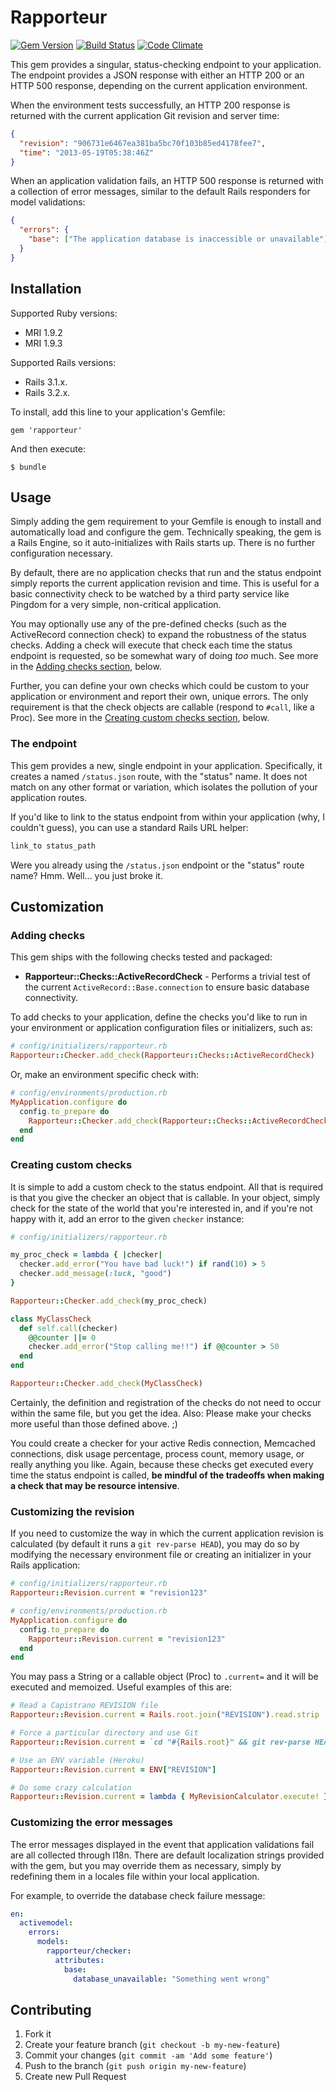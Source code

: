 # Rapporteur

[![Gem Version](https://badge.fury.io/rb/rapporteur.png)](http://badge.fury.io/rb/rapporteur)
[![Build Status](https://travis-ci.org/codeschool/rapporteur.png?branch=master)](https://travis-ci.org/codeschool/rapporteur)
[![Code Climate](https://codeclimate.com/github/codeschool/rapporteur.png)](https://codeclimate.com/github/codeschool/rapporteur)

This gem provides a singular, status-checking endpoint to your application. The
endpoint provides a JSON response with either an HTTP 200 or an HTTP 500
response, depending on the current application environment.

When the environment tests successfully, an HTTP 200 response is returned with
the current application Git revision and server time:

```json
{
  "revision": "906731e6467ea381ba5bc70f103b85ed4178fee7",
  "time": "2013-05-19T05:38:46Z"
}
```

When an application validation fails, an HTTP 500 response is returned with a
collection of error messages, similar to the default Rails responders for model
validations:

```json
{
  "errors": {
    "base": ["The application database is inaccessible or unavailable"]
  }
}
```

## Installation

Supported Ruby versions:

* MRI 1.9.2
* MRI 1.9.3

Supported Rails versions:

* Rails 3.1.x.
* Rails 3.2.x.

To install, add this line to your application's Gemfile:

    gem 'rapporteur'

And then execute:

    $ bundle

## Usage

Simply adding the gem requirement to your Gemfile is enough to install and
automatically load and configure the gem. Technically speaking, the gem is a
Rails Engine, so it auto-initializes with Rails starts up. There is no further
configuration necessary.

By default, there are no application checks that run and the status endpoint
simply reports the current application revision and time. This is useful for a
basic connectivity check to be watched by a third party service like Pingdom
for a very simple, non-critical application.

You may optionally use any of the pre-defined checks (such as the ActiveRecord
connection check) to expand the robustness of the status checks. Adding a check
will execute that check each time the status endpoint is requested, so be
somewhat wary of doing _too_ much. See more in the [Adding checks
section](#adding-checks), below.

Further, you can define your own checks which could be custom to your
application or environment and report their own, unique errors.  The only
requirement is that the check objects are callable (respond to `#call`, like a
Proc). See more in the [Creating custom checks
section](#creating-custom-checks), below.

### The endpoint

This gem provides a new, single endpoint in your application. Specifically, it
creates a named `/status.json` route, with the "status" name. It does not match
on any other format or variation, which isolates the pollution of your
application routes.

If you'd like to link to the status endpoint from within your application (why,
I couldn't guess), you can use a standard Rails URL helper:

```ruby
link_to status_path
```

Were you already using the `/status.json` endpoint or the "status" route name?
Hmm. Well... you just broke it.

## Customization

### Adding checks

This gem ships with the following checks tested and packaged:

* **Rapporteur::Checks::ActiveRecordCheck** - Performs a trivial test
  of the current `ActiveRecord::Base.connection` to ensure basic database
  connectivity.

To add checks to your application, define the checks you'd like to run in your
environment or application configuration files or initializers, such as:

```ruby
# config/initializers/rapporteur.rb
Rapporteur::Checker.add_check(Rapporteur::Checks::ActiveRecordCheck)
```

Or, make an environment specific check with:

```ruby
# config/environments/production.rb
MyApplication.configure do
  config.to_prepare do
    Rapporteur::Checker.add_check(Rapporteur::Checks::ActiveRecordCheck)
  end
end
```

### Creating custom checks

It is simple to add a custom check to the status endpoint. All that is required
is that you give the checker an object that is callable. In your object, simply
check for the state of the world that you're interested in, and if you're not
happy with it, add an error to the given `checker` instance:

```ruby
# config/initializers/rapporteur.rb

my_proc_check = lambda { |checker|
  checker.add_error("You have bad luck!") if rand(10) > 5
  checker.add_message(:luck, "good")
}

Rapporteur::Checker.add_check(my_proc_check)

class MyClassCheck
  def self.call(checker)
    @@counter ||= 0
    checker.add_error("Stop calling me!!") if @@counter > 50
  end
end

Rapporteur::Checker.add_check(MyClassCheck)
```

Certainly, the definition and registration of the checks do not need to occur
within the same file, but you get the idea. Also: Please make your checks more
useful than those defined above. ;)

You could create a checker for your active Redis connection, Memcached
connections, disk usage percentage, process count, memory usage, or really
anything you like. Again, because these checks get executed every time the
status endpoint is called, **be mindful of the tradeoffs when making a check that
may be resource intensive**.

### Customizing the revision

If you need to customize the way in which the current application revision is
calculated (by default it runs a `git rev-parse HEAD`), you may do so by
modifying the necessary environment file or creating an initializer in your
Rails application:

```ruby
# config/initializers/rapporteur.rb
Rapporteur::Revision.current = "revision123"
```

```ruby
# config/environments/production.rb
MyApplication.configure do
  config.to_prepare do
    Rapporteur::Revision.current = "revision123"
  end
end
```

You may pass a String or a callable object (Proc) to `.current=` and it will be
executed and memoized. Useful examples of this are:

```ruby
# Read a Capistrano REVISION file
Rapporteur::Revision.current = Rails.root.join("REVISION").read.strip

# Force a particular directory and use Git
Rapporteur::Revision.current = `cd "#{Rails.root}" && git rev-parse HEAD`.strip

# Use an ENV variable (Heroku)
Rapporteur::Revision.current = ENV["REVISION"]

# Do some crazy calculation
Rapporteur::Revision.current = lambda { MyRevisionCalculator.execute! }
```

### Customizing the error messages

The error messages displayed in the event that application validations fail are
all collected through I18n. There are default localization strings provided
with the gem, but you may override them as necessary, simply by redefining them
in a locales file within your local application.

For example, to override the database check failure message:

```yaml
en:
  activemodel:
    errors:
      models:
        rapporteur/checker:
          attributes:
            base:
              database_unavailable: "Something went wrong"
```

## Contributing

1. Fork it
2. Create your feature branch (`git checkout -b my-new-feature`)
3. Commit your changes (`git commit -am 'Add some feature'`)
4. Push to the branch (`git push origin my-new-feature`)
5. Create new Pull Request
